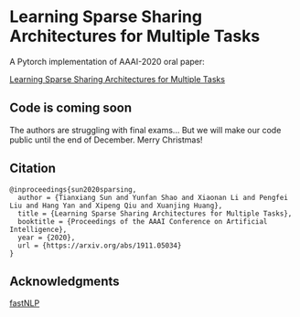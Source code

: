 # Learning Sparse Sharing Architectures for Multiple Tasks

A Pytorch implementation of AAAI-2020 oral paper:

[Learning Sparse Sharing Architectures for Multiple Tasks](https://arxiv.org/pdf/1911.05034.pdf)

## Code is coming soon

The authors are struggling with final exams... But we will make our code public until the end of December. Merry Christmas!

## Citation

```
@inproceedings{sun2020sparsing,
  author = {Tianxiang Sun and Yunfan Shao and Xiaonan Li and Pengfei Liu and Hang Yan and Xipeng Qiu and Xuanjing Huang},
  title = {Learning Sparse Sharing Architectures for Multiple Tasks},
  booktitle = {Proceedings of the AAAI Conference on Artificial Intelligence},
  year = {2020},
  url = {https://arxiv.org/abs/1911.05034}
}
```

## Acknowledgments
[fastNLP](https://github.com/fastnlp/fastNLP)
